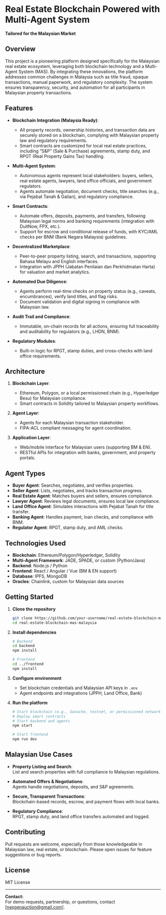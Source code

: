 # Real Estate Blockchain Powered with Multi-Agent System  
**Tailored for the Malaysian Market**

## Overview

This project is a pioneering platform designed specifically for the Malaysian real estate ecosystem, leveraging both blockchain technology and a Multi-Agent System (MAS). By integrating these innovations, the platform addresses common challenges in Malaysia such as title fraud, opaque transactions, manual paperwork, and regulatory complexity. The system ensures transparency, security, and automation for all participants in Malaysian property transactions.

## Features

- **Blockchain Integration (Malaysia Ready)**:  
  - All property records, ownership histories, and transaction data are securely stored on a blockchain, complying with Malaysian property law and regulatory requirements.
  - Smart contracts are customized for local real estate practices, including “S&P” (Sale & Purchase) agreements, stamp duty, and RPGT (Real Property Gains Tax) handling.

- **Multi-Agent System**:  
  - Autonomous agents represent local stakeholders: buyers, sellers, real estate agents, lawyers, land office officials, and government regulators.
  - Agents automate negotiation, document checks, title searches (e.g., via Pejabat Tanah & Galian), and regulatory compliance.

- **Smart Contracts**:  
  - Automate offers, deposits, payments, and transfers, following Malaysian legal norms and banking requirements (integration with DuitNow, FPX, etc.).
  - Support for escrow and conditional release of funds, with KYC/AML checks per BNM (Bank Negara Malaysia) guidelines.

- **Decentralized Marketplace**:  
  - Peer-to-peer property listing, search, and transactions, supporting Bahasa Melayu and English interfaces.
  - Integration with JPPH (Jabatan Penilaian dan Perkhidmatan Harta) for valuation and market analytics.

- **Automated Due Diligence**:  
  - Agents perform real-time checks on property status (e.g., caveats, encumbrances), verify land titles, and flag risks.
  - Document validation and digital signing in compliance with Malaysian law.

- **Audit Trail and Compliance**:  
  - Immutable, on-chain records for all actions, ensuring full traceability and auditability for regulators (e.g., LHDN, BNM).

- **Regulatory Modules**:  
  - Built-in logic for RPGT, stamp duties, and cross-checks with land office requirements.

## Architecture

1. **Blockchain Layer**:  
   - Ethereum, Polygon, or a local permissioned chain (e.g., Hyperledger Besu) for Malaysian compliance.
   - Smart contracts in Solidity tailored to Malaysian property workflows.

2. **Agent Layer**:  
   - Agents for each Malaysian transaction stakeholder.
   - FIPA-ACL compliant messaging for agent coordination.

3. **Application Layer**:  
   - Web/mobile interface for Malaysian users (supporting BM & EN).
   - RESTful APIs for integration with banks, government, and property portals.

## Agent Types

- **Buyer Agent**: Searches, negotiates, and verifies properties.
- **Seller Agent**: Lists, negotiates, and tracks transaction progress.
- **Real Estate Agent**: Matches buyers and sellers, ensures compliance.
- **Lawyer Agent**: Reviews legal documents, ensures local law compliance.
- **Land Office Agent**: Simulates interactions with Pejabat Tanah for title transfer.
- **Banking Agent**: Handles payment, loan checks, and compliance with BNM.
- **Regulator Agent**: RPGT, stamp duty, and AML checks.

## Technologies Used

- **Blockchain**: Ethereum/Polygon/Hyperledger, Solidity
- **Multi-Agent Framework**: JADE, SPADE, or custom (Python/Java)
- **Backend**: Node.js / Python
- **Frontend**: React / Angular / Vue (BM & EN support)
- **Database**: IPFS, MongoDB
- **Oracles**: Chainlink, custom for Malaysian data sources

## Getting Started

1. **Clone the repository**
   ```bash
   git clone https://github.com/your-username/real-estate-blockchain-mas-malaysia.git
   cd real-estate-blockchain-mas-malaysia
   ```

2. **Install dependencies**
   ```bash
   # Backend
   cd backend
   npm install

   # Frontend
   cd ../frontend
   npm install
   ```

3. **Configure environment**
   - Set blockchain credentials and Malaysian API keys in `.env`
   - Agent endpoints and integrations (JPPH, Land Office, Bank)

4. **Run the platform**
   ```bash
   # Start blockchain (e.g., Ganache, testnet, or permissioned network)
   # Deploy smart contracts
   # Start backend and agents
   npm start

   # Start frontend
   npm run dev
   ```

## Malaysian Use Cases

- **Property Listing and Search**:  
  List and search properties with full compliance to Malaysian regulations.

- **Automated Offers & Negotiations**:  
  Agents handle negotiations, deposits, and S&P agreements.

- **Secure, Transparent Transactions**:  
  Blockchain-based records, escrow, and payment flows with local banks.

- **Regulatory Compliance**:  
  RPGT, stamp duty, and land office transfers automated and logged.

## Contributing

Pull requests are welcome, especially from those knowledgeable in Malaysian law, real estate, or blockchain. Please open issues for feature suggestions or bug reports.

## License

MIT License

---

**Contact:**  
For demo requests, partnership, or questions, contact [nexgenauction@gmail.com].
